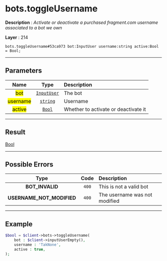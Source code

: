 # bots.toggleUsername

**Description** : *Activate or deactivate a purchased fragment\.com username associated to a bot we own*

**Layer** : 214

```tl
bots.toggleUsername#53ca973 bot:InputUser username:string active:Bool = Bool;
```

---

## Parameters

| Name | Type | Description |
| :---: | :---: | :--- |
| <mark>bot</mark> | [`InputUser`](type/InputUser) | The bot |
| <mark>username</mark> | [`string`](type/string) | Username |
| <mark>active</mark> | [`Bool`](type/Bool) | Whether to activate or deactivate it |

---

## Result

[Bool](type/Bool)

---

## Possible Errors

| Type | Code | Description |
| :---: | :---: | :--- |
| **BOT_INVALID** | `400` | This is not a valid bot |
| **USERNAME_NOT_MODIFIED** | `400` | The username was not modified |

---

## Example

```php
$bool = $client->bots->toggleUsername(
	bot : $client->inputUserEmpty(),
	username : 'TakNone',
	active : true,
);
```